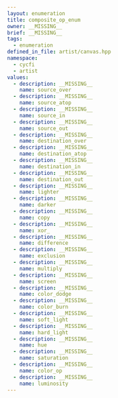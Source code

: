 ```yaml
---
layout: enumeration
title: composite_op_enum
owner: __MISSING__
brief: __MISSING__
tags:
  - enumeration
defined_in_file: artist/canvas.hpp
namespace:
  - cycfi
  - artist
values:
  - description: __MISSING__
    name: source_over
  - description: __MISSING__
    name: source_atop
  - description: __MISSING__
    name: source_in
  - description: __MISSING__
    name: source_out
  - description: __MISSING__
    name: destination_over
  - description: __MISSING__
    name: destination_atop
  - description: __MISSING__
    name: destination_in
  - description: __MISSING__
    name: destination_out
  - description: __MISSING__
    name: lighter
  - description: __MISSING__
    name: darker
  - description: __MISSING__
    name: copy
  - description: __MISSING__
    name: xor_
  - description: __MISSING__
    name: difference
  - description: __MISSING__
    name: exclusion
  - description: __MISSING__
    name: multiply
  - description: __MISSING__
    name: screen
  - description: __MISSING__
    name: color_dodge
  - description: __MISSING__
    name: color_burn
  - description: __MISSING__
    name: soft_light
  - description: __MISSING__
    name: hard_light
  - description: __MISSING__
    name: hue
  - description: __MISSING__
    name: saturation
  - description: __MISSING__
    name: color_op
  - description: __MISSING__
    name: luminosity
---
```

